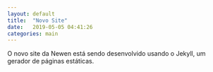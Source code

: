 ```yaml
---
layout: default
title:  "Novo Site"
date:   2019-05-05 04:41:26
categories: main
---
```


O novo site da Newen está sendo desenvolvido usando o Jekyll, um gerador de páginas estáticas.
